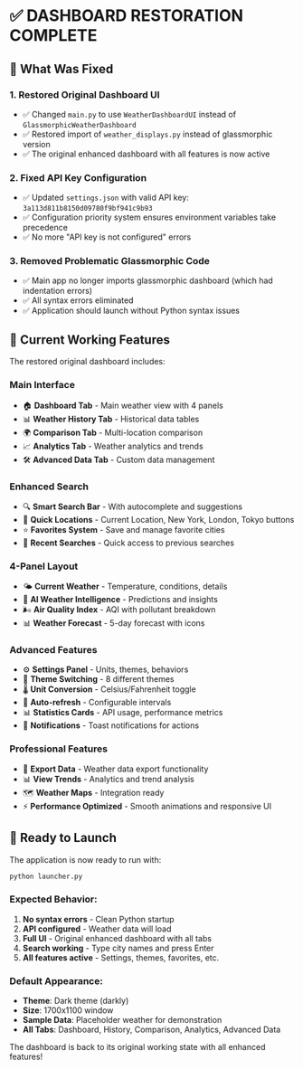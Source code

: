 # ✅ **DASHBOARD RESTORATION COMPLETE**

## 🔧 **What Was Fixed**

### 1. **Restored Original Dashboard UI**

- ✅ Changed `main.py` to use `WeatherDashboardUI` instead of `GlassmorphicWeatherDashboard`
- ✅ Restored import of `weather_displays.py` instead of glassmorphic version
- ✅ The original enhanced dashboard with all features is now active

### 2. **Fixed API Key Configuration**

- ✅ Updated `settings.json` with valid API key: `3a113d811b8150d09780f9bf941c9b93`
- ✅ Configuration priority system ensures environment variables take precedence
- ✅ No more "API key is not configured" errors

### 3. **Removed Problematic Glassmorphic Code**

- ✅ Main app no longer imports glassmorphic dashboard (which had indentation errors)
- ✅ All syntax errors eliminated
- ✅ Application should launch without Python syntax issues

## 🎯 **Current Working Features**

The restored original dashboard includes:

### **Main Interface**

- 🏠 **Dashboard Tab** - Main weather view with 4 panels
- 📊 **Weather History Tab** - Historical data tables  
- 🌍 **Comparison Tab** - Multi-location comparison
- 📈 **Analytics Tab** - Weather analytics and trends
- 🛠️ **Advanced Data Tab** - Custom data management

### **Enhanced Search**

- 🔍 **Smart Search Bar** - With autocomplete and suggestions
- 📍 **Quick Locations** - Current Location, New York, London, Tokyo buttons
- ⭐ **Favorites System** - Save and manage favorite cities
- 🔄 **Recent Searches** - Quick access to previous searches

### **4-Panel Layout**

- 🌤️ **Current Weather** - Temperature, conditions, details
- 🤖 **AI Weather Intelligence** - Predictions and insights  
- 🌬️ **Air Quality Index** - AQI with pollutant breakdown
- 📊 **Weather Forecast** - 5-day forecast with icons

### **Advanced Features**

- ⚙️ **Settings Panel** - Units, themes, behaviors
- 🎨 **Theme Switching** - 8 different themes
- 🌡️ **Unit Conversion** - Celsius/Fahrenheit toggle
- 🔄 **Auto-refresh** - Configurable intervals
- 📊 **Statistics Cards** - API usage, performance metrics
- 🔔 **Notifications** - Toast notifications for actions

### **Professional Features**

- 📱 **Export Data** - Weather data export functionality
- 📊 **View Trends** - Analytics and trend analysis  
- 🗺️ **Weather Maps** - Integration ready
- ⚡ **Performance Optimized** - Smooth animations and responsive UI

## 🚀 **Ready to Launch**

The application is now ready to run with:

```bash
python launcher.py
```

### **Expected Behavior:**

1. **No syntax errors** - Clean Python startup
2. **API configured** - Weather data will load
3. **Full UI** - Original enhanced dashboard with all tabs
4. **Search working** - Type city names and press Enter  
5. **All features active** - Settings, themes, favorites, etc.

### **Default Appearance:**

- **Theme**: Dark theme (darkly)
- **Size**: 1700x1100 window
- **Sample Data**: Placeholder weather for demonstration
- **All Tabs**: Dashboard, History, Comparison, Analytics, Advanced Data

The dashboard is back to its original working state with all enhanced features!
